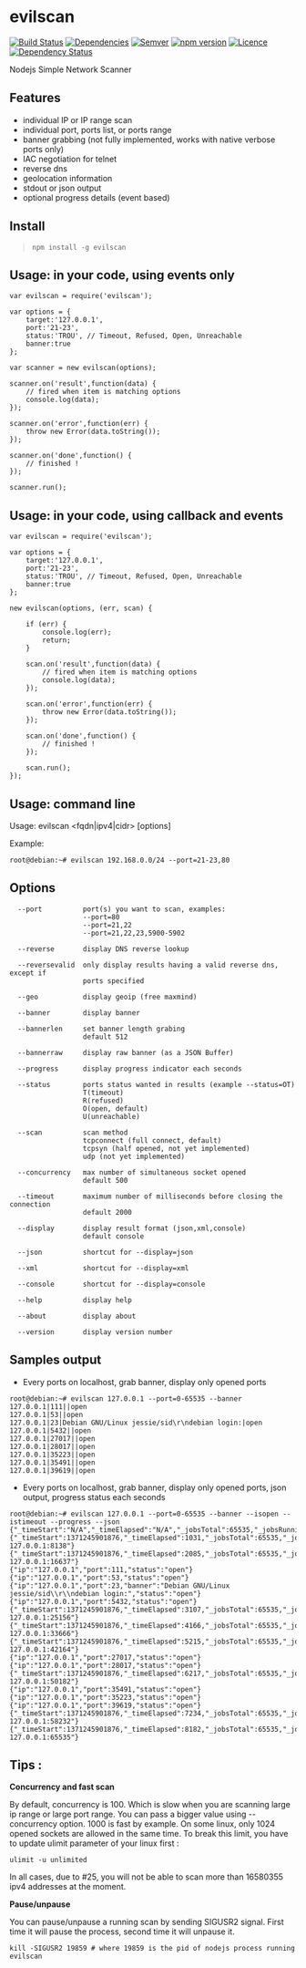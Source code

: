 evilscan
===============

[![Build Status](https://secure.travis-ci.org/eviltik/evilscan.png)](http://travis-ci.org/eviltik/evilscan)
[![Dependencies](https://david-dm.org/eviltik/evilscan.svg)](https://david-dm.org/eviltik/evilscan)
[![Semver](http://img.shields.io/SemVer/2.0.0.png)](http://semver.org/spec/v2.0.0.html)
[![npm version](https://badge.fury.io/js/evilscan.svg)](https://badge.fury.io/js/evilscan)
[![Licence](https://badges.frapsoft.com/os/gpl/gpl.svg?v=102)](https://github.com/ellerbrock/open-source-badge/)
[![Dependency Status](https://david-dm.org/eviltik/evilscan.svg)](https://david-dm.org/eviltik/evilscan)

Nodejs Simple Network Scanner


Features
--------
* individual IP or IP range scan
* individual port, ports list, or ports range
* banner grabbing (not fully implemented, works with native verbose ports only)
* IAC negotiation for telnet
* reverse dns
* geolocation information
* stdout or json output
* optional progress details (event based)


Install
-------

>```
>npm install -g evilscan
>```


Usage: in your code, using events only
-------------------
```
var evilscan = require('evilscan');

var options = {
    target:'127.0.0.1',
    port:'21-23',
    status:'TROU', // Timeout, Refused, Open, Unreachable
    banner:true
};

var scanner = new evilscan(options);

scanner.on('result',function(data) {
    // fired when item is matching options
    console.log(data);
});

scanner.on('error',function(err) {
    throw new Error(data.toString());
});

scanner.on('done',function() {
    // finished !
});

scanner.run();
```


Usage: in your code, using callback and events
-------------------
```
var evilscan = require('evilscan');

var options = {
    target:'127.0.0.1',
    port:'21-23',
    status:'TROU', // Timeout, Refused, Open, Unreachable
    banner:true
};

new evilscan(options, (err, scan) {

    if (err) {
        console.log(err);
        return;
    }

    scan.on('result',function(data) {
        // fired when item is matching options
        console.log(data);
    });

    scan.on('error',function(err) {
        throw new Error(data.toString());
    });

    scan.on('done',function() {
        // finished !
    });

    scan.run();
});

```

Usage: command line
-------------------
Usage: evilscan <fqdn|ipv4|cidr> [options]

Example:
```
root@debian:~# evilscan 192.168.0.0/24 --port=21-23,80
```


Options
-------
```
  --port          port(s) you want to scan, examples:
                  --port=80
                  --port=21,22
                  --port=21,22,23,5900-5902

  --reverse       display DNS reverse lookup

  --reversevalid  only display results having a valid reverse dns, except if
                  ports specified

  --geo           display geoip (free maxmind)

  --banner        display banner

  --bannerlen     set banner length grabing
                  default 512

  --bannerraw     display raw banner (as a JSON Buffer)

  --progress      display progress indicator each seconds

  --status        ports status wanted in results (example --status=OT)
                  T(timeout)
                  R(refused)
                  O(open, default)
                  U(unreachable)

  --scan          scan method
                  tcpconnect (full connect, default)
                  tcpsyn (half opened, not yet implemented)
                  udp (not yet implemented)

  --concurrency   max number of simultaneous socket opened
                  default 500

  --timeout       maximum number of milliseconds before closing the connection
                  default 2000

  --display       display result format (json,xml,console)
                  default console

  --json          shortcut for --display=json

  --xml           shortcut for --display=xml

  --console       shortcut for --display=console

  --help          display help

  --about         display about

  --version       display version number
```

Samples output
----------------

* Every ports on localhost, grab banner, display only opened ports
```
root@debian:~# evilscan 127.0.0.1 --port=0-65535 --banner
127.0.0.1|111||open
127.0.0.1|53||open
127.0.0.1|23|Debian GNU/Linux jessie/sid\r\ndebian login:|open
127.0.0.1|5432||open
127.0.0.1|27017||open
127.0.0.1|28017||open
127.0.0.1|35223||open
127.0.0.1|35491||open
127.0.0.1|39619||open
```

* Every ports on localhost, grab banner, display only opened ports, json output, progress status each seconds
```
root@debian:~# evilscan 127.0.0.1 --port=0-65535 --banner --isopen --istimeout --progress --json
{"_timeStart":"N/A","_timeElapsed":"N/A","_jobsTotal":65535,"_jobsRunning":0,"_jobsDone":0,"_progress":0,"_concurrency":500,"_status":"Starting","_message":"Starting"}
{"_timeStart":1371245901876,"_timeElapsed":1031,"_jobsTotal":65535,"_jobsRunning":500,"_jobsDone":7638,"_progress":11,"_concurrency":500,"_status":"Running","_message":"Scanning 127.0.0.1:8138"}
{"_timeStart":1371245901876,"_timeElapsed":2085,"_jobsTotal":65535,"_jobsRunning":500,"_jobsDone":16137,"_progress":24,"_concurrency":500,"_status":"Running","_message":"Scanning 127.0.0.1:16637"}
{"ip":"127.0.0.1","port":111,"status":"open"}
{"ip":"127.0.0.1","port":53,"status":"open"}
{"ip":"127.0.0.1","port":23,"banner":"Debian GNU/Linux jessie/sid\\r\\ndebian login:","status":"open"}
{"ip":"127.0.0.1","port":5432,"status":"open"}
{"_timeStart":1371245901876,"_timeElapsed":3107,"_jobsTotal":65535,"_jobsRunning":500,"_jobsDone":24656,"_progress":37,"_concurrency":500,"_status":"Running","_message":"Scanning 127.0.0.1:25156"}
{"_timeStart":1371245901876,"_timeElapsed":4166,"_jobsTotal":65535,"_jobsRunning":500,"_jobsDone":33166,"_progress":50,"_concurrency":500,"_status":"Running","_message":"Scanning 127.0.0.1:33666"}
{"_timeStart":1371245901876,"_timeElapsed":5215,"_jobsTotal":65535,"_jobsRunning":500,"_jobsDone":41664,"_progress":63,"_concurrency":500,"_status":"Running","_message":"Scanning 127.0.0.1:42164"}
{"ip":"127.0.0.1","port":27017,"status":"open"}
{"ip":"127.0.0.1","port":28017,"status":"open"}
{"_timeStart":1371245901876,"_timeElapsed":6217,"_jobsTotal":65535,"_jobsRunning":500,"_jobsDone":49682,"_progress":75,"_concurrency":500,"_status":"Running","_message":"Scanning 127.0.0.1:50182"}
{"ip":"127.0.0.1","port":35491,"status":"open"}
{"ip":"127.0.0.1","port":35223,"status":"open"}
{"ip":"127.0.0.1","port":39619,"status":"open"}
{"_timeStart":1371245901876,"_timeElapsed":7234,"_jobsTotal":65535,"_jobsRunning":500,"_jobsDone":57732,"_progress":88,"_concurrency":500,"_status":"Running","_message":"Scanning 127.0.0.1:58232"}
{"_timeStart":1371245901876,"_timeElapsed":8182,"_jobsTotal":65535,"_jobsRunning":0,"_jobsDone":65535,"_progress":100,"_concurrency":500,"_status":"Finished","_message":"Scanning 127.0.0.1:65535"}
```

Tips :
--------
**Concurrency and fast scan**

By default, concurrency is 100. Which is slow when you are scanning large ip range or large port range. You can pass a bigger value using --concurrency option. 1000 is fast by example.
On some linux, only 1024 opened sockets are allowed in the same time. To break this limit, you have to update ulimit parameter of your linux first :

```
ulimit -u unlimited
```

In all cases, due to #25, you will not be able to scan more than 16580355 ipv4 addresses at the moment.


**Pause/unpause**

You can pause/unpause a running scan by sending SIGUSR2 signal. First time it will pause the process, second time it will unpause it.
```
kill -SIGUSR2 19859 # where 19859 is the pid of nodejs process running evilscan
```
